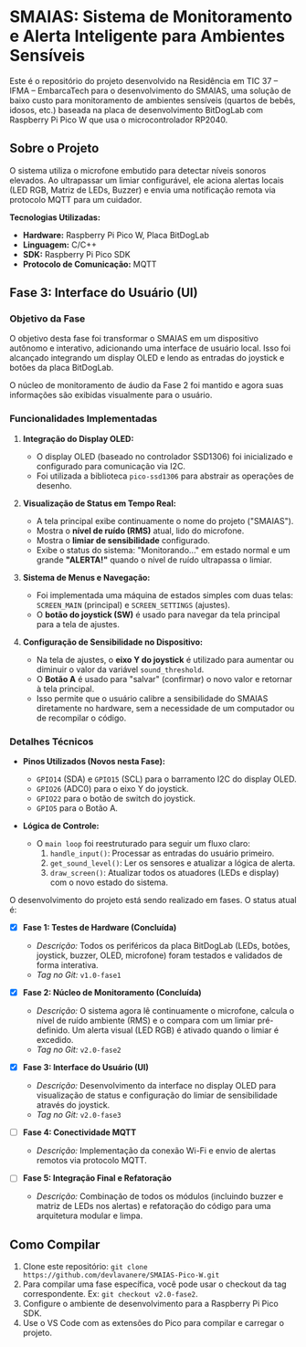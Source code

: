 # SMAIAS: Sistema de Monitoramento e Alerta Inteligente para Ambientes Sensíveis

Este é o repositório do projeto desenvolvido na Residência em TIC 37 – IFMA – EmbarcaTech para o desenvolvimento do SMAIAS, uma solução de baixo custo para monitoramento de ambientes sensíveis (quartos de bebês, idosos, etc.) baseada na placa de desenvolvimento BitDogLab com Raspberry Pi Pico W que usa o microcontrolador RP2040.

## Sobre o Projeto

O sistema utiliza o microfone embutido para detectar níveis sonoros elevados. Ao ultrapassar um limiar configurável, ele aciona alertas locais (LED RGB, Matriz de LEDs, Buzzer) e envia uma notificação remota via protocolo MQTT para um cuidador.

**Tecnologias Utilizadas:**
*   **Hardware:** Raspberry Pi Pico W, Placa BitDogLab
*   **Linguagem:** C/C++
*   **SDK:** Raspberry Pi Pico SDK
*   **Protocolo de Comunicação:** MQTT

## Fase 3: Interface do Usuário (UI)

### Objetivo da Fase

O objetivo desta fase foi transformar o SMAIAS em um dispositivo autônomo e interativo, adicionando uma interface de usuário local. Isso foi alcançado integrando um display OLED e lendo as entradas do joystick e botões da placa BitDogLab.

O núcleo de monitoramento de áudio da Fase 2 foi mantido e agora suas informações são exibidas visualmente para o usuário.

### Funcionalidades Implementadas

1.  **Integração do Display OLED:**
    *   O display OLED (baseado no controlador SSD1306) foi inicializado e configurado para comunicação via I2C.
    *   Foi utilizada a biblioteca `pico-ssd1306` para abstrair as operações de desenho.

2.  **Visualização de Status em Tempo Real:**
    *   A tela principal exibe continuamente o nome do projeto ("SMAIAS").
    *   Mostra o **nível de ruído (RMS)** atual, lido do microfone.
    *   Mostra o **limiar de sensibilidade** configurado.
    *   Exibe o status do sistema: "Monitorando..." em estado normal e um grande **"ALERTA!"** quando o nível de ruído ultrapassa o limiar.

3.  **Sistema de Menus e Navegação:**
    *   Foi implementada uma máquina de estados simples com duas telas: `SCREEN_MAIN` (principal) e `SCREEN_SETTINGS` (ajustes).
    *   O **botão do joystick (SW)** é usado para navegar da tela principal para a tela de ajustes.

4.  **Configuração de Sensibilidade no Dispositivo:**
    *   Na tela de ajustes, o **eixo Y do joystick** é utilizado para aumentar ou diminuir o valor da variável `sound_threshold`.
    *   O **Botão A** é usado para "salvar" (confirmar) o novo valor e retornar à tela principal.
    *   Isso permite que o usuário calibre a sensibilidade do SMAIAS diretamente no hardware, sem a necessidade de um computador ou de recompilar o código.

### Detalhes Técnicos

*   **Pinos Utilizados (Novos nesta Fase):**
    *   `GPIO14` (SDA) e `GPIO15` (SCL) para o barramento I2C do display OLED.
    *   `GPIO26` (ADC0) para o eixo Y do joystick.
    *   `GPIO22` para o botão de switch do joystick.
    *   `GPIO5` para o Botão A.

*   **Lógica de Controle:**
    *   O `main loop` foi reestruturado para seguir um fluxo claro:
        1.  `handle_input()`: Processar as entradas do usuário primeiro.
        2.  `get_sound_level()`: Ler os sensores e atualizar a lógica de alerta.
        3.  `draw_screen()`: Atualizar todos os atuadores (LEDs e display) com o novo estado do sistema.

O desenvolvimento do projeto está sendo realizado em fases. O status atual é:

- [X] **Fase 1: Testes de Hardware (Concluída)**
  - *Descrição:* Todos os periféricos da placa BitDogLab (LEDs, botões, joystick, buzzer, OLED, microfone) foram testados e validados de forma interativa.
  - *Tag no Git:* `v1.0-fase1`

- [X] **Fase 2: Núcleo de Monitoramento (Concluída)**
  - *Descrição:* O sistema agora lê continuamente o microfone, calcula o nível de ruído ambiente (RMS) e o compara com um limiar pré-definido. Um alerta visual (LED RGB) é ativado quando o limiar é excedido.
  - *Tag no Git:* `v2.0-fase2`

- [x] **Fase 3: Interface do Usuário (UI)**
  - *Descrição:* Desenvolvimento da interface no display OLED para visualização de status e configuração do limiar de sensibilidade através do joystick.
  - *Tag no Git:* `v2.0-fase3`

- [ ] **Fase 4: Conectividade MQTT**
  - *Descrição:* Implementação da conexão Wi-Fi e envio de alertas remotos via protocolo MQTT.

- [ ] **Fase 5: Integração Final e Refatoração**
  - *Descrição:* Combinação de todos os módulos (incluindo buzzer e matriz de LEDs nos alertas) e refatoração do código para uma arquitetura modular e limpa.

## Como Compilar

1.  Clone este repositório: `git clone https://github.com/devlavanere/SMAIAS-Pico-W.git`
2.  Para compilar uma fase específica, você pode usar o checkout da tag correspondente. Ex: `git checkout v2.0-fase2`.
3.  Configure o ambiente de desenvolvimento para a Raspberry Pi Pico SDK.
4.  Use o VS Code com as extensões do Pico para compilar e carregar o projeto.